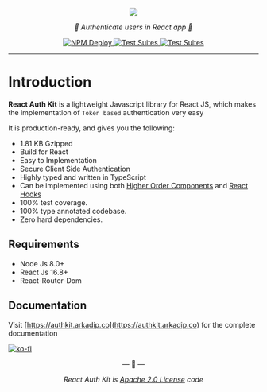 <p align="center">
    <img src="https://raw.githubusercontent.com/react-auth-kit/react-auth-kit/master/docs/img/banner.svg"/>
</p>

<p align="center">
    <em>🔑 Authenticate users in React app 🔑</em>
</p>

<p align="center">
<a href="https://github.com/react-auth-kit/react-auth-kit/workflows/NPM%20Deploy">
    <img src="https://github.com/react-auth-kit/react-auth-kit/workflows/NPM%20Deploy/badge.svg" alt="NPM Deploy">
</a>
<a href="https://github.com/react-auth-kit/react-auth-kit/workflows/Test%20Suites">
    <img src="https://github.com/react-auth-kit/react-auth-kit/workflows/Test%20Suites/badge.svg" alt="Test Suites">
</a>
<a href="https://www.npmjs.com/package/react-auth-kit">
    <img src="https://img.shields.io/npm/v/react-auth-kit.svg" alt="Test Suites">
</a>
</p>

---

# Introduction

**React Auth Kit** is a lightweight Javascript library for React JS, which makes the implementation of `Token based`
authentication very easy

It is production-ready, and gives you the following:

* 1.81 KB Gzipped
* Build for React
* Easy to Implementation
* Secure Client Side Authentication
* Highly typed and written in TypeScript
* Can be implemented using both [Higher Order Components](https://reactjs.org/docs/higher-order-components.html)
 and [React Hooks](https://reactjs.org/docs/hooks-intro.html)
* 100% test coverage.
* 100% type annotated codebase.
* Zero hard dependencies.

## Requirements

* Node Js 8.0+
* React Js 16.8+
* React-Router-Dom

## Documentation

Visit [https://authkit.arkadip.co](https://authkit.arkadip.co) for the complete documentation

[![ko-fi](https://www.ko-fi.com/img/githubbutton_sm.svg)](https://ko-fi.com/P5P61YJOH)

<p align="center">&mdash; 🔑  &mdash;</p>
<p align="center"><i>React Auth Kit is <a href="https://github.com/react-auth-kit/react-auth-kit/blob/master/LICENSE">Apache 2.0 License</a> code</i></p>